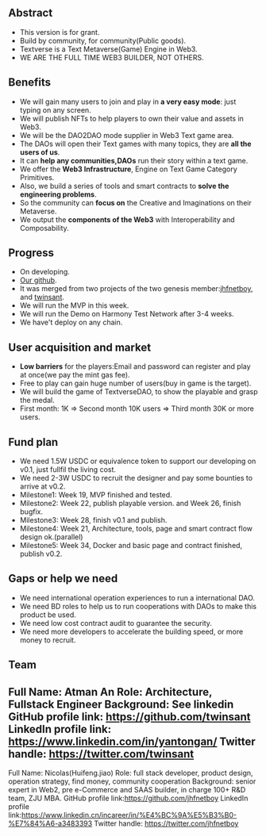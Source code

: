 ## Abstract
+ This version is for grant.
+ Build by community, for community(Public goods).
+ Textverse is a Text Metaverse(Game) Engine in Web3.
+ WE ARE THE FULL TIME WEB3 BUILDER, NOT OTHERS.

## Benefits
+ We will gain many users to join and play in **a very easy mode**: just typing on any screen.
+ We will publish NFTs to help players to own their value and assets in Web3.
+ We will be the DAO2DAO mode supplier in Web3 Text game area.
+ The DAOs will open their Text games with many topics, they are **all the users of us**.
+ It can **help any communities,DAOs** run their story within a text game.
+ We offer the **Web3 Infrastructure**, Engine on Text Game Category Primitives.
+ Also, we build a series of tools and smart contracts to **solve the engineering problems**.
+ So the community can **focus on** the Creative and Imaginations on their Metaverse. 
+ We output the **components of the Web3** with Interoperability and Composability.

## Progress
+ On developing.
+ [Our github](https://github.com/twinsant/ethos).
+ It was merged from two projects of the two genesis member:[jhfnetboy](https://github.com/jhfnetboy), and [twinsant](https://github.com/twinsant).
+ We will run the MVP in this week.
+ We will run the Demo on Harmony Test Network after 3-4 weeks.
+ We have't deploy on any chain.

## User acquisition and market
+ **Low barriers** for the players:Email and password can register and play at once(we pay the mint gas fee).
+ Free to play can gain huge number of users(buy in game is the target).
+ We will build the game of TextverseDAO, to show the playable and grasp the medal.
+ First month: 1K => Second month 10K users => Third month 30K or more users.

## Fund plan
+ We need 1.5W USDC or equivalence token to support our developing on v0.1, just fullfil the living cost.
+ We need 2-3W USDC to recruit the designer and pay some bounties to arrive at v0.2.
+ Milestone1: Week 19, MVP finished and tested.
+ Milestone2: Week 22, publish playable version. and Week 26, finish bugfix.
+ Milestone3: Week 28, finish v0.1 and publish.
+ Milestone4: Week 21, Architecture, tools, page and smart contract flow design ok.(parallel)
+ Milestone5: Week 34, Docker and basic page and contract finished, publish v0.2.
  
## Gaps or help we need
+ We need international operation experiences to run a international DAO. 
+ We need BD roles to help us to run cooperations with DAOs to make this product be used.
+ We need low cost contract audit to guarantee the security.
+ We need more developers to accelerate the building speed, or more money to recruit.

## Team
Full Name: Atman An
Role: Architecture, Fullstack Engineer
Background: See linkedin
GitHub profile link: https://github.com/twinsant
LinkedIn profile link: https://www.linkedin.com/in/yantongan/
Twitter handle: https://twitter.com/twinsant
---
Full Name: Nicolas(Huifeng.jiao)
Role: full stack developer, product design, operation strategy, find money, community cooperation
Background: senior expert in Web2, pre e-Commerce and SAAS builder, in charge 100+ R&D team, ZJU MBA.
GitHub profile link:https://github.com/jhfnetboy
LinkedIn profile link:https://www.linkedin.cn/incareer/in/%E4%BC%9A%E5%B3%B0-%E7%84%A6-a3483393
Twitter handle: https://twitter.com/jhfnetboy